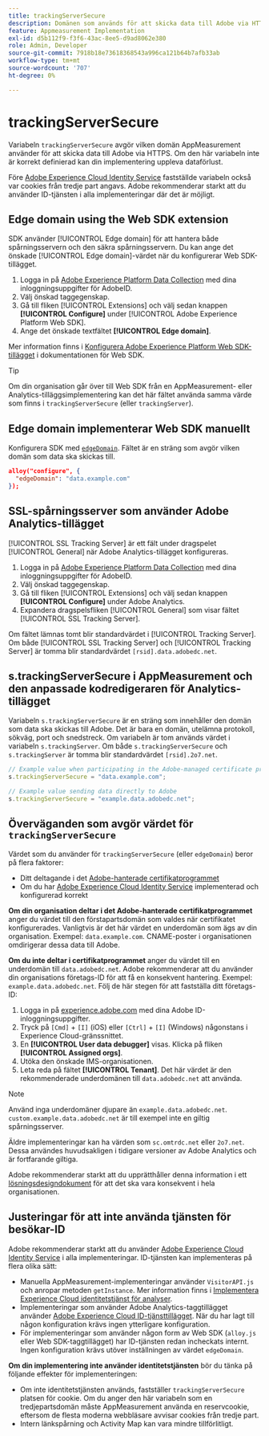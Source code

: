 ```yaml
---
title: trackingServerSecure
description: Domänen som används för att skicka data till Adobe via HTTPS.
feature: Appmeasurement Implementation
exl-id: d5b112f9-f3f6-43ac-8ee5-d9ad8062e380
role: Admin, Developer
source-git-commit: 7918b18e73618368543a996ca121b64b7afb33ab
workflow-type: tm+mt
source-wordcount: '707'
ht-degree: 0%

---
```


# trackingServerSecure

Variabeln `trackingServerSecure` avgör vilken domän AppMeasurement använder för att skicka data till Adobe via HTTPS. Om den här variabeln inte är korrekt definierad kan din implementering uppleva dataförlust.

Före [Adobe Experience Cloud Identity Service](https://experienceleague.adobe.com/sv/docs/id-service/using/home) fastställde variabeln också var cookies från tredje part angavs. Adobe rekommenderar starkt att du använder ID-tjänsten i alla implementeringar där det är möjligt.

## Edge domain using the Web SDK extension

SDK använder [!UICONTROL Edge domain] för att hantera både spårningsservern och den säkra spårningsservern. Du kan ange det önskade [!UICONTROL Edge domain]-värdet när du konfigurerar Web SDK-tillägget.

1. Logga in på [Adobe Experience Platform Data Collection](https://experience.adobe.com/data-collection) med dina inloggningsuppgifter för AdobeID.
1. Välj önskad taggegenskap.
1. Gå till fliken [!UICONTROL Extensions] och välj sedan knappen **[!UICONTROL Configure]** under [!UICONTROL Adobe Experience Platform Web SDK].
1. Ange det önskade textfältet **[!UICONTROL Edge domain]**.

Mer information finns i [Konfigurera Adobe Experience Platform Web SDK-tillägget](https://experienceleague.adobe.com/docs/experience-platform/edge/extension/web-sdk-extension-configuration.html?lang=sv-SE) i dokumentationen för Web SDK.

>[!TIP]
>
>Om din organisation går över till Web SDK från en AppMeasurement- eller Analytics-tilläggsimplementering kan det här fältet använda samma värde som finns i `trackingServerSecure` (eller `trackingServer`).

## Edge domain implementerar Web SDK manuellt

Konfigurera SDK med [`edgeDomain`](https://experienceleague.adobe.com/sv/docs/experience-platform/web-sdk/commands/configure/edgedomain). Fältet är en sträng som avgör vilken domän som data ska skickas till.

```json
alloy("configure", {
  "edgeDomain": "data.example.com"
});
```

## SSL-spårningsserver som använder Adobe Analytics-tillägget

[!UICONTROL SSL Tracking Server] är ett fält under dragspelet [!UICONTROL General] när Adobe Analytics-tillägget konfigureras.

1. Logga in på [Adobe Experience Platform Data Collection](https://experience.adobe.com/data-collection) med dina inloggningsuppgifter för AdobeID.
1. Välj önskad taggegenskap.
1. Gå till fliken [!UICONTROL Extensions] och välj sedan knappen **[!UICONTROL Configure]** under Adobe Analytics.
1. Expandera dragspelsfliken [!UICONTROL General] som visar fältet [!UICONTROL SSL Tracking Server].

Om fältet lämnas tomt blir standardvärdet i [!UICONTROL Tracking Server]. Om både [!UICONTROL SSL Tracking Server] och [!UICONTROL Tracking Server] är tomma blir standardvärdet `[rsid].data.adobedc.net`.

## s.trackingServerSecure i AppMeasurement och den anpassade kodredigeraren för Analytics-tillägget

Variabeln `s.trackingServerSecure` är en sträng som innehåller den domän som data ska skickas till Adobe. Det är bara en domän, utelämna protokoll, sökväg, port och snedstreck. Om variabeln är tom används värdet i variabeln `s.trackingServer`. Om både `s.trackingServerSecure` och `s.trackingServer` är tomma blir standardvärdet `[rsid].2o7.net`.

```js
// Example value when participating in the Adobe-managed certificate program
s.trackingServerSecure = "data.example.com";

// Example value sending data directly to Adobe
s.trackingServerSecure = "example.data.adobedc.net";
```

## Överväganden som avgör värdet för `trackingServerSecure`

Värdet som du använder för `trackingServerSecure` (eller `edgeDomain`) beror på flera faktorer:

* Ditt deltagande i det [Adobe-hanterade certifikatprogrammet](https://experienceleague.adobe.com/sv/docs/core-services/interface/data-collection/adobe-managed-cert)
* Om du har [Adobe Experience Cloud Identity Service](https://experienceleague.adobe.com/sv/docs/id-service/using/home) implementerad och konfigurerad korrekt

**Om din organisation deltar i det Adobe-hanterade certifikatprogrammet** anger du värdet till den förstapartsdomän som valdes när certifikatet konfigurerades. Vanligtvis är det här värdet en underdomän som ägs av din organisation. Exempel: `data.example.com`. CNAME-poster i organisationen omdirigerar dessa data till Adobe.

**Om du inte deltar i certifikatprogrammet** anger du värdet till en underdomän till `data.adobedc.net`. Adobe rekommenderar att du använder din organisations företags-ID för att få en konsekvent hantering. Exempel: `example.data.adobedc.net`. Följ de här stegen för att fastställa ditt företags-ID:

1. Logga in på [experience.adobe.com](https://experience.adobe.com) med dina Adobe ID-inloggningsuppgifter.
1. Tryck på `[Cmd]` + `[I]` (iOS) eller `[Ctrl]` + `[I]` (Windows) någonstans i Experience Cloud-gränssnittet.
1. En **[!UICONTROL User data debugger]** visas. Klicka på fliken **[!UICONTROL Assigned orgs]**.  
1. Utöka den önskade IMS-organisationen.
1. Leta reda på fältet **[!UICONTROL Tenant]**. Det här värdet är den rekommenderade underdomänen till `data.adobedc.net` att använda.

>[!NOTE]
>
>Använd inga underdomäner djupare än `example.data.adobedc.net`. `custom.example.data.adobedc.net` är till exempel inte en giltig spårningsserver.

Äldre implementeringar kan ha värden som `sc.omtrdc.net` eller `2o7.net`. Dessa användes huvudsakligen i tidigare versioner av Adobe Analytics och är fortfarande giltiga.

Adobe rekommenderar starkt att du upprätthåller denna information i ett [lösningsdesigndokument](../../prepare/solution-design.md) för att det ska vara konsekvent i hela organisationen.

## Justeringar för att inte använda tjänsten för besökar-ID

Adobe rekommenderar starkt att du använder [Adobe Experience Cloud Identity Service](https://experienceleague.adobe.com/sv/docs/id-service/using/home) i alla implementeringar. ID-tjänsten kan implementeras på flera olika sätt:

* Manuella AppMeasurement-implementeringar använder `VisitorAPI.js` och anropar metoden `getInstance`. Mer information finns i [Implementera Experience Cloud identitetstjänst för analyser](https://experienceleague.adobe.com/sv/docs/id-service/using/implementation/setup-analytics).
* Implementeringar som använder Adobe Analytics-taggtillägget använder [Adobe Experience Cloud ID-tjänsttillägget](https://experienceleague.adobe.com/sv/docs/experience-platform/tags/extensions/client/id-service/overview). När du har lagt till någon konfiguration krävs ingen ytterligare konfiguration.
* För implementeringar som använder någon form av Web SDK (`alloy.js` eller Web SDK-taggtillägget) har ID-tjänsten redan incheckats internt. Ingen konfiguration krävs utöver inställningen av värdet `edgeDomain`.

**Om din implementering inte använder identitetstjänsten** bör du tänka på följande effekter för implementeringen:

* Om inte identitetstjänsten används, fastställer `trackingServerSecure` platsen för cookie. Om du anger den här variabeln som en tredjepartsdomän måste AppMeasurement använda en reservcookie, eftersom de flesta moderna webbläsare avvisar cookies från tredje part.
* Intern länkspårning och Activity Map kan vara mindre tillförlitligt.

